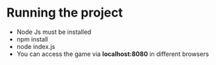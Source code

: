 
# Running the project

- Node Js must be installed
- npm install
- node index.js
- You can access the game via **localhost:8080** in different browsers
